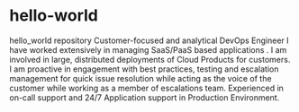 # hello-world
hello_world repository
Customer-focused and analytical DevOps Engineer I have worked extensively in managing SaaS/PaaS
based applications . I am involved in large, distributed deployments of Cloud Products for customers. I am proactive in engagement with best practices, testing and escalation management for quick issue resolution while acting as the voice of the customer while working as a member of escalations team. Experienced in on-call support and 24/7 Application support in Production Environment.
